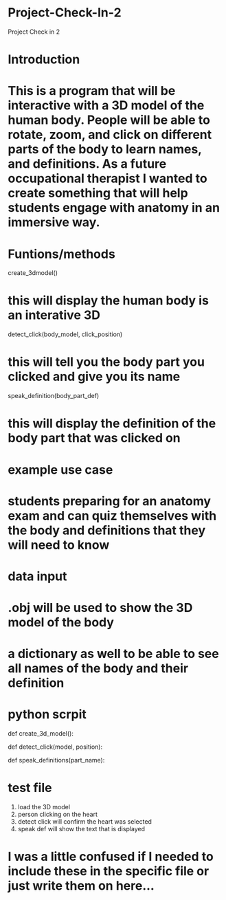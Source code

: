 # Project-Check-In-2
Project Check in 2

# Introduction
# This is a program that will be interactive with a 3D model of the human body. People will be able to rotate, zoom, and click on different parts of the body to learn names, and definitions. As a future occupational therapist I wanted to create something that will help students engage with anatomy in an immersive way. 

# Funtions/methods 
create_3dmodel() 
# this will display the human body is an interative 3D 
detect_click(body_model, click_position)
# this will tell you the body part you clicked and give you its name 
speak_definition(body_part_def)
# this will display the definition of the body part that was clicked on 

# example use case
# students preparing for an anatomy exam and can quiz themselves with the body and definitions that they will need to know 

# data input 
# .obj will be used to show the 3D model of the body 
# a dictionary as well to be able to see all names of the body and their definition 

# python scrpit 
def create_3d_model():

def detect_click(model, position):

def speak_definitions(part_name):

# test file 
1. load the 3D model
2. person clicking on the heart
3. detect click will confirm the heart was selected
4. speak def will show the text that is displayed

# I was a little confused if I needed to include these in the specific file or just write them on here... 
 
